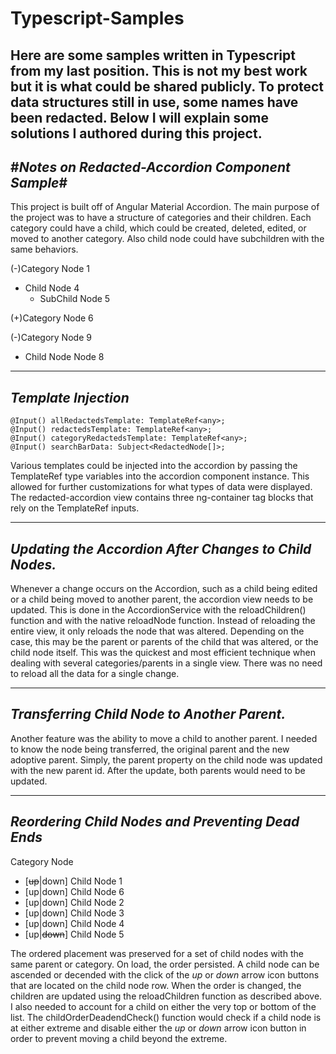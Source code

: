 # Typescript-Samples
Here are some samples written in Typescript from my last position. This is not my best work but it is what could be shared publicly. To protect data structures still in use, some names have been redacted. Below I will explain some solutions I authored during this project.
------------------------------------------------
#*Notes on Redacted-Accordion Component Sample*#
------------------------------------------------
This project is built off of Angular Material Accordion. The main purpose of the project was to have a structure of categories and their children. Each category could have 
a child, which could be created, deleted, edited, or moved to another category. Also child node could have subchildren with the same behaviors.

(-)Category Node 1
  - Child Node 4
    - SubChild Node 5

(+)Category Node 6

(-)Category Node 9
  - Child Node Node 8

--------------------
*Template Injection*
--------------------
  ```
  @Input() allRedactedsTemplate: TemplateRef<any>;
  @Input() redactedsTemplate: TemplateRef<any>;
  @Input() categoryRedactedsTemplate: TemplateRef<any>;
  @Input() searchBarData: Subject<RedactedNode[]>;
  ```

Various templates could be injected into the accordion by passing the TemplateRef type variables into the accordion component instance. This allowed for further customizations 
for what types of data were displayed. The redacted-accordion view contains three ng-container tag blocks that rely on the TemplateRef inputs. 

------------------------------------------------------
*Updating the Accordion After Changes to Child Nodes.*
------------------------------------------------------
Whenever a change occurs on the Accordion, such as a child being edited or a child being moved to another parent, the accordion view needs to be updated. This is done in the 
AccordionService with the reloadChildren() function and with the native reloadNode function. Instead of reloading the entire view, it only reloads the node that was altered. 
Depending on the case, this may be the parent or parents of the child that was altered, or the child node itself. This was the quickest and most efficient technique when 
dealing with several categories/parents in a single view. There was no need to reload all the data for a single change.


------------------------------------------------------
*Transferring Child Node to Another Parent.*
------------------------------------------------------
Another feature was the ability to move a child to another parent. I needed to know the node being transferred, the original parent and the new adoptive parent. Simply, the parent property on the child node was updated with the new parent id. After the update, both parents would need to be updated.

------------------------------------------------------
*Reordering Child Nodes and Preventing Dead Ends*
------------------------------------------------------

Category Node
 - [~~up~~|down] Child Node 1
 - [up|down] Child Node 6
 - [up|down] Child Node 2
 - [up|down] Child Node 3
 - [up|down] Child Node 4
 - [up|~~down~~] Child Node 5

The ordered placement was preserved for a set of child nodes with the same parent or category. On load, the order persisted. A child node can be ascended or decended with the click of the *up* or *down* arrow icon buttons that are located on the child node row. When the order is changed, the children are updated using the reloadChildren function as described above. I also needed to account for a child on either the very top or bottom of the list. The childOrderDeadendCheck() function would check if a child node is at either extreme and disable either the *up* or *down* arrow icon button in order to prevent moving a child beyond the extreme.

